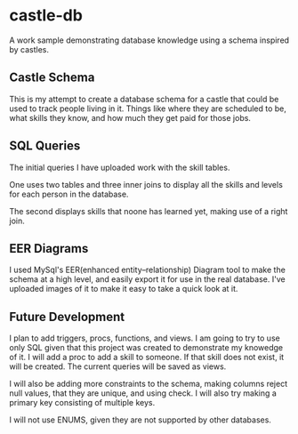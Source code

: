 # castle-db
A work sample demonstrating database knowledge using a schema inspired by castles.

## Castle Schema
This is my attempt to create a database schema for a castle that could be used to track people living in it. Things like where they are scheduled to be, what skills they know, and how much they get paid for those jobs.

## SQL Queries
The initial queries I have uploaded work with the skill tables. 

One uses two tables and three inner joins to display all the skills and levels for each person in the database.

The second displays skills that noone has learned yet, making use of a right join.

## EER Diagrams
I used MySql's EER(enhanced entity–relationship) Diagram tool to make the schema at a high level, and easily export it for use in the real database. I've uploaded images of it to make it easy to take a quick look at it.

## Future Development
I plan to add triggers, procs, functions, and views. I am going to try to use only SQL given that this project was created to demonstrate my knowedge of it.
I will add a proc to add a skill to someone. If that skill does not exist, it will be created.
The current queries will be saved as views.

I will also be adding more constraints to the schema, making columns reject null values, that they are unique, and using check. I will also try making a primary key consisting of multiple keys.

I will not use ENUMS, given they are not supported by other databases.
